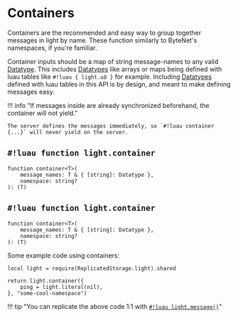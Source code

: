 # Containers

Containers are the recommended and easy way to group together messages in light by name. These function similarly to
ByteNet's namespaces, if you're familiar.

Container inputs should be a map of string message-names to any valid [Datatype](../../../constants/datatypes/index.md).
This includes [Datatypes](../../../constants/datatypes/index.md) like arrays or maps being defined with luau tables like
`#!luau { light.u8 }` for example. Including [Datatypes](../../../constants/datatypes/index.md) defined with luau tables
in this API is by design, and meant to make defining messages easy.

!!! info "If messages inside are already synchronized beforehand, the container will not yield."

    The server defines the messages immediately, so `#!luau container {...}` will never yield on the server.

## `#!luau function light.container`

```luau title='<!-- b:client --> <!-- b:shared --> <!-- b:sync --> <!-- b:async -->'
function container<T>(
    message_names: T & { [string]: Datatype },
    namespace: string?
): (T)
```

## `#!luau function light.container`

```luau title='<!-- b:server --> <!-- b:sync -->'
function container<T>(
    message_names: T & { [string]: Datatype },
    namespace: string?
): (T)
```

Some example code using containers:

```luau
local light = require(ReplicatedStorage.light).shared

return light.container({
    ping = light.literal(nil),
}, "some-cool-namespace")
```

!!! tip "You can replicate the above code 1:1 with [`#!luau light.message()`](./message.md)"
